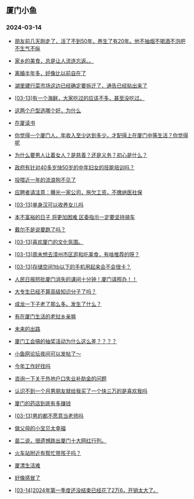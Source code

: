 ## 厦门小鱼 
### 2024-03-14

+ [朋友前几天刚走了，活了不到50年，养生了有20年。他不抽烟不喝酒不泡吧不生气不纵](http://bbs.xmfish.com/read-htm-tid-18159746.html)

+ [家乡的美食，总是让人流连忘返。。](http://bbs.xmfish.com/read-htm-tid-18159748.html)

+ [离婚半年多，好像比以前自在了](http://bbs.xmfish.com/read-htm-tid-18159850.html)

+ [湖里建行菜市场这边已经确定要拆迁了，通告已经贴出来了](http://bbs.xmfish.com/read-htm-tid-18159884.html)

+ [[03-13]有一个海鲜，大家吃过的应该不多，甚至没吃过。](http://bbs.xmfish.com/read-htm-tid-18159876.html)

+ [这两个户型选哪个好，为什么](http://bbs.xmfish.com/read-htm-tid-18159892.html)

+ [在厦读书](http://bbs.xmfish.com/read-htm-tid-18159745.html)

+ [你觉得一个厦门人，年收入至少达到多少，才配得上在厦门中等生活？你觉得呢](http://bbs.xmfish.com/read-htm-tid-18159900.html)

+ [为什么要男人让着女人？是慈善？还是义务？初心是什么？](http://bbs.xmfish.com/read-htm-tid-18159811.html)

+ [政府有针对40多岁快50岁的中年妇女的技能培训吗？](http://bbs.xmfish.com/read-htm-tid-18159916.html)

+ [投喂近一年的流浪狗不见了](http://bbs.xmfish.com/read-htm-tid-18159854.html)

+ [应聘者请注意：曝光一家公司，拖欠工资，不缴纳医社保](http://bbs.xmfish.com/read-htm-tid-18159851.html)

+ [[03-13]单身汉可以收养女儿吗](http://bbs.xmfish.com/read-htm-tid-18159964.html)

+ [本不富裕的日子 将更加困难 区委指示一定要坚持骑车](http://bbs.xmfish.com/read-htm-tid-18159927.html)

+ [戴尔不是说要跑了吗？](http://bbs.xmfish.com/read-htm-tid-18160010.html)

+ [[03-13]喜欢厦门的文化氛围。](http://bbs.xmfish.com/read-htm-tid-18159940.html)

+ [[03-13]周末想去漳州市区逛和吃美食，有啥推荐的呀？](http://bbs.xmfish.com/read-htm-tid-18159992.html)

+ [[03-13]存储空间1tb以下的手机用起来会不会很卡？](http://bbs.xmfish.com/read-htm-tid-18159948.html)

+ [人民日报怒批厦门消失的课间十分钟！厦门请照办！！](http://bbs.xmfish.com/read-htm-tid-18160086.html)

+ [大专生已经不算高级知识分子了吗？](http://bbs.xmfish.com/read-htm-tid-18159975.html)

+ [成龙一下子老了那么多。发生了什么？](http://bbs.xmfish.com/read-htm-tid-18160166.html)

+ [有在厦门生活的老挝乡亲嘛](http://bbs.xmfish.com/read-htm-tid-18159958.html)

+ [未来的出路](http://bbs.xmfish.com/read-htm-tid-18160048.html)

+ [厦门工会搞的抽奖活动为什么这么差？？？？](http://bbs.xmfish.com/read-htm-tid-18160109.html)

+ [小鱼网论坛夜间可以发帖了～](http://bbs.xmfish.com/read-htm-tid-18160179.html)

+ [今年工作好找吗](http://bbs.xmfish.com/read-htm-tid-18160067.html)

+ [咨询一下关于外地户口失业补助金的问题](http://bbs.xmfish.com/read-htm-tid-18160037.html)

+ [认识不到一个月男朋友就给我买了一个快三万的是喜欢我吗](http://bbs.xmfish.com/read-htm-tid-18160327.html)

+ [厦门的药店到底有多赚钱](http://bbs.xmfish.com/read-htm-tid-18160262.html)

+ [[03-13]男的都不愿意当老师吗](http://bbs.xmfish.com/read-htm-tid-18160142.html)

+ [做父母的小宝贝太幸福](http://bbs.xmfish.com/read-htm-tid-18160192.html)

+ [苗二说，很遗憾跌出厦门十大网红行列。](http://bbs.xmfish.com/read-htm-tid-18160373.html)

+ [火车站附近有帮忙带孩子吗？](http://bbs.xmfish.com/read-htm-tid-18160171.html)

+ [厦漂生活难](http://bbs.xmfish.com/read-htm-tid-18160214.html)

+ [好像感冒了](http://bbs.xmfish.com/read-htm-tid-18160195.html)

+ [[03-14]2024年第一季度还没结束已经花了2万6，开销太大了。](http://bbs.xmfish.com/read-htm-tid-18160217.html)

